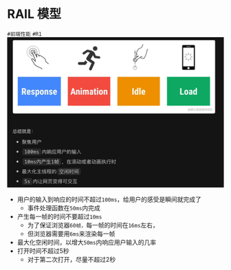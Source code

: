 
# RAIL  模型

`#前端性能` `#R1` 
![图片&文件](./files/20241025-14.png)

- 用户的输入到响应的时间不超过`100ms`，给用户的感受是瞬间就完成了
	- 事件处理函数在`50ms`内完成
- 产生每一帧的时间不要超过`10ms`
	- 为了保证浏览器`60帧，`每一帧的时间在`16ms`左右，
	- 但浏览器需要用`6ms`来渲染每一帧
-  最大化空闲时间，以增大`50ms`内响应用户输入的几率
- 打开时间不超过5秒
	- 对于第二次打开，尽量不超过2秒
